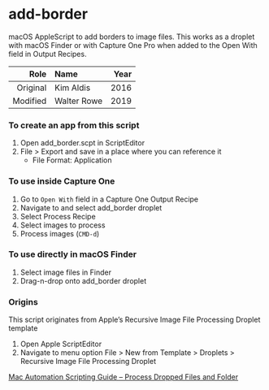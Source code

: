 # add-border

macOS AppleScript to add borders to image files. This works as a droplet with macOS Finder or with Capture One Pro when added to the Open With field in Output Recipes.


| Role | Name | Year |
| ---: | :--- | ---: |
| Original | Kim Aldis | 2016 |
| Modified | Walter Rowe | 2019 |


### To create an app from this script
1. Open add_border.scpt in ScriptEditor
2. File > Export and save in a place where you can reference it
	* File Format: Application


### To use inside Capture One
1. Go to `Open With` field in a Capture One Output Recipe
2. Navigate to and select add_border droplet
3. Select Process Recipe
4. Select images to process
5. Process images (`CMD-d`)


### To use directly in macOS Finder
1. Select image files in Finder
2. Drag-n-drop onto add_border droplet
  

### Origins
This script originates from Apple’s Recursive Image File Processing Droplet template
1. Open Apple ScriptEditor
2. Navigate to menu option File > New from Template > Droplets > Recursive Image File Processing Droplet

[Mac Automation Scripting Guide – Process Dropped Files and Folder](https://developer.apple.com/library/content/documentation/LanguagesUtilities/Conceptual/MacAutomationScriptingGuide/ProcessDroppedFilesandFolders.html)
